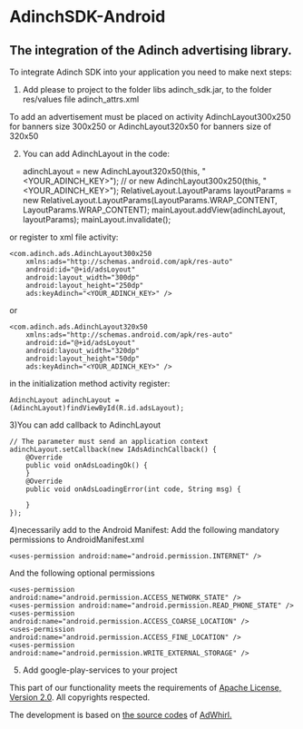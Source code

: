 AdinchSDK-Android
=================

The integration of the Adinch advertising library.
-----------------

To integrate Adinch SDK into your application you need to make next steps:


1) Add please to project to the folder libs adinch_sdk.jar, to the folder res/values file adinch_attrs.xml

To add an advertisement must be placed on activity AdinchLayout300x250 for banners size 300x250 or AdinchLayout320x50 for banners  size of 320x50

2) You can add AdinchLayout in the code:

    adinchLayout = new AdinchLayout320x50(this, "<YOUR_ADINCH_KEY>"); // or  new AdinchLayout300x250(this, "<YOUR_ADINCH_KEY>");
    RelativeLayout.LayoutParams layoutParams = new RelativeLayout.LayoutParams(LayoutParams.WRAP_CONTENT, LayoutParams.WRAP_CONTENT);
    mainLayout.addView(adinchLayout, layoutParams);
    mainLayout.invalidate();
    
or register to xml file activity:

    <com.adinch.ads.AdinchLayout300x250 
        xmlns:ads="http://schemas.android.com/apk/res-auto"
        android:id="@+id/adsLoyout"
        android:layout_width="300dp"
        android:layout_height="250dp"     
        ads:keyAdinch="<YOUR_ADINCH_KEY>" />
or

    <com.adinch.ads.AdinchLayout320x50 
        xmlns:ads="http://schemas.android.com/apk/res-auto"
        android:id="@+id/adsLoyout"
        android:layout_width="320dp"
        android:layout_height="50dp"      
        ads:keyAdinch="<YOUR_ADINCH_KEY>" />

in the initialization method activity register:

    AdinchLayout adinchLayout = (AdinchLayout)findViewById(R.id.adsLayout);
    
3)You can add callback to AdinchLayout

    // The parameter must send an application context
    adinchLayout.setCallback(new IAdsAdinchCallback() {
        @Override
        public void onAdsLoadingOk() {
        }
        @Override
        public void onAdsLoadingError(int code, String msg) {
            
        }
    });
4)necessarily add to the Android Manifest:
  Add the following mandatory permissions to AndroidManifest.xml

    <uses-permission android:name="android.permission.INTERNET" />
  And the following optional permissions

    <uses-permission android:name="android.permission.ACCESS_NETWORK_STATE" />
    <uses-permission android:name="android.permission.READ_PHONE_STATE" />
    <uses-permission android:name="android.permission.ACCESS_COARSE_LOCATION" />
    <uses-permission android:name="android.permission.ACCESS_FINE_LOCATION" />
    <uses-permission android:name="android.permission.WRITE_EXTERNAL_STORAGE" />
  
5) Add google-play-services to your project
    
   

This part of our functionality meets the requirements of <a href=http://www.apache.org/licenses/LICENSE-2.0.html>Apache License, Version 2.0</a>. All copyrights respected.

The development is based on <a href=http://code.google.com/p/adwhirl/>the source codes</a> of <a href=https://www.adwhirl.com/>AdWhirl.</a>
